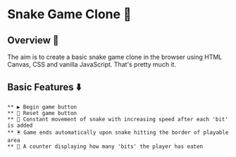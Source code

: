 # Snake Game Clone 🐍

## Overview 📑

The aim is to create a basic snake game clone in the browser using HTML Canvas, CSS and vanilla JavaScript. That's pretty much it.

## Basic Features ⬇️
    ** ▶️ Begin game button
    ** 🔄 Reset game button
    ** 🚙 Constant movement of snake with increasing speed after each 'bit' is added
    ** 🖲️ Game ends automatically upon snake hitting the border of playable area
    ** 🔢 A counter displaying how many 'bits' the player has eaten
